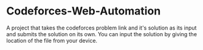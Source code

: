 # Codeforces-Web-Automation
A project that takes the codeforces problem link and it's solution as its input and submits the solution on its own.
You can input the solution by giving the location of the file from your device.
